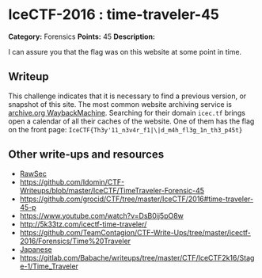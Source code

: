 # IceCTF-2016 : time-traveler-45

**Category:** Forensics
**Points:** 45
**Description:**

I can assure you that the flag was on this website at some point in time.

## Writeup

This challenge indicates that it is necessary to find a previous version, or snapshot of this site. The most common website archiving service is [archive.org WaybackMachine](https://archive.org/web/). Searching for their domain `icec.tf` brings open a calendar of all their caches of the website. One of them has the flag on the front page: `IceCTF{Th3y'11_n3v4r_f1|\|d_m4h_fl3g_1n_th3_p45t}`

## Other write-ups and resources

* [RawSec](https://rawsec.ml/en/IceCTF-45-Time-Traveler-Forencics/)
* https://github.com/Idomin/CTF-Writeups/blob/master/IceCTF/TimeTraveler-Forensic-45
* https://github.com/grocid/CTF/tree/master/IceCTF/2016#time-traveler-45-p
* https://www.youtube.com/watch?v=DsB0ij5pO8w
* http://5k33tz.com/icectf-time-traveler/
* https://github.com/TeamContagion/CTF-Write-Ups/tree/master/icectf-2016/Forensics/Time%20Traveler
* [Japanese](https://ctftime.org/writeup/3808)
* https://gitlab.com/Babache/writeups/tree/master/CTF/IceCTF2k16/Stage-1/Time_Traveler
